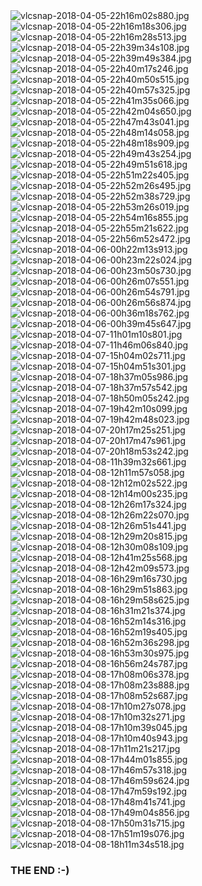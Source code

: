 <img src="./screens/vlcsnap-2018-04-05-22h16m02s880.jpg"  alt="vlcsnap-2018-04-05-22h16m02s880.jpg" />

<img src="./screens/vlcsnap-2018-04-05-22h16m18s306.jpg"  alt="vlcsnap-2018-04-05-22h16m18s306.jpg" />

<img src="./screens/vlcsnap-2018-04-05-22h16m28s513.jpg"  alt="vlcsnap-2018-04-05-22h16m28s513.jpg" />

<img src="./screens/vlcsnap-2018-04-05-22h39m34s108.jpg"  alt="vlcsnap-2018-04-05-22h39m34s108.jpg" />

<img src="./screens/vlcsnap-2018-04-05-22h39m49s384.jpg"  alt="vlcsnap-2018-04-05-22h39m49s384.jpg" />

<img src="./screens/vlcsnap-2018-04-05-22h40m17s246.jpg"  alt="vlcsnap-2018-04-05-22h40m17s246.jpg" />

<img src="./screens/vlcsnap-2018-04-05-22h40m50s515.jpg"  alt="vlcsnap-2018-04-05-22h40m50s515.jpg" />

<img src="./screens/vlcsnap-2018-04-05-22h40m57s325.jpg"  alt="vlcsnap-2018-04-05-22h40m57s325.jpg" />

<img src="./screens/vlcsnap-2018-04-05-22h41m35s066.jpg"  alt="vlcsnap-2018-04-05-22h41m35s066.jpg" />

<img src="./screens/vlcsnap-2018-04-05-22h42m04s650.jpg"  alt="vlcsnap-2018-04-05-22h42m04s650.jpg" />

<img src="./screens/vlcsnap-2018-04-05-22h47m43s041.jpg"  alt="vlcsnap-2018-04-05-22h47m43s041.jpg" />

<img src="./screens/vlcsnap-2018-04-05-22h48m14s058.jpg"  alt="vlcsnap-2018-04-05-22h48m14s058.jpg" />

<img src="./screens/vlcsnap-2018-04-05-22h48m18s909.jpg"  alt="vlcsnap-2018-04-05-22h48m18s909.jpg" />

<img src="./screens/vlcsnap-2018-04-05-22h49m43s254.jpg"  alt="vlcsnap-2018-04-05-22h49m43s254.jpg" />

<img src="./screens/vlcsnap-2018-04-05-22h49m51s618.jpg"  alt="vlcsnap-2018-04-05-22h49m51s618.jpg" />

<img src="./screens/vlcsnap-2018-04-05-22h51m22s405.jpg"  alt="vlcsnap-2018-04-05-22h51m22s405.jpg" />

<img src="./screens/vlcsnap-2018-04-05-22h52m26s495.jpg"  alt="vlcsnap-2018-04-05-22h52m26s495.jpg" />

<img src="./screens/vlcsnap-2018-04-05-22h52m38s729.jpg"  alt="vlcsnap-2018-04-05-22h52m38s729.jpg" />

<img src="./screens/vlcsnap-2018-04-05-22h53m26s019.jpg"  alt="vlcsnap-2018-04-05-22h53m26s019.jpg" />

<img src="./screens/vlcsnap-2018-04-05-22h54m16s855.jpg"  alt="vlcsnap-2018-04-05-22h54m16s855.jpg" />

<img src="./screens/vlcsnap-2018-04-05-22h55m21s622.jpg"  alt="vlcsnap-2018-04-05-22h55m21s622.jpg" />

<img src="./screens/vlcsnap-2018-04-05-22h56m52s472.jpg"  alt="vlcsnap-2018-04-05-22h56m52s472.jpg" />

<img src="./screens/vlcsnap-2018-04-06-00h22m13s913.jpg"  alt="vlcsnap-2018-04-06-00h22m13s913.jpg" />  

<img src="./screens/vlcsnap-2018-04-06-00h23m22s024.jpg"  alt="vlcsnap-2018-04-06-00h23m22s024.jpg" />  

<img src="./screens/vlcsnap-2018-04-06-00h23m50s730.jpg"  alt="vlcsnap-2018-04-06-00h23m50s730.jpg" />  

<img src="./screens/vlcsnap-2018-04-06-00h26m07s551.jpg"  alt="vlcsnap-2018-04-06-00h26m07s551.jpg" />  

<img src="./screens/vlcsnap-2018-04-06-00h26m54s791.jpg"  alt="vlcsnap-2018-04-06-00h26m54s791.jpg" />  

<img src="./screens/vlcsnap-2018-04-06-00h26m56s874.jpg"  alt="vlcsnap-2018-04-06-00h26m56s874.jpg" />  

<img src="./screens/vlcsnap-2018-04-06-00h36m18s762.jpg"  alt="vlcsnap-2018-04-06-00h36m18s762.jpg" />  

<img src="./screens/vlcsnap-2018-04-06-00h39m45s647.jpg"  alt="vlcsnap-2018-04-06-00h39m45s647.jpg" />  

<img src="./screens/vlcsnap-2018-04-07-11h01m10s801.jpg"  alt="vlcsnap-2018-04-07-11h01m10s801.jpg" />  

<img src="./screens/vlcsnap-2018-04-07-11h46m06s840.jpg"  alt="vlcsnap-2018-04-07-11h46m06s840.jpg" />  

<img src="./screens/vlcsnap-2018-04-07-15h04m02s711.jpg"  alt="vlcsnap-2018-04-07-15h04m02s711.jpg" />  

<img src="./screens/vlcsnap-2018-04-07-15h04m51s301.jpg"  alt="vlcsnap-2018-04-07-15h04m51s301.jpg" />  

<img src="./screens/vlcsnap-2018-04-07-18h37m05s986.jpg"  alt="vlcsnap-2018-04-07-18h37m05s986.jpg" />  

<img src="./screens/vlcsnap-2018-04-07-18h37m57s542.jpg"  alt="vlcsnap-2018-04-07-18h37m57s542.jpg" />  

<img src="./screens/vlcsnap-2018-04-07-18h50m05s242.jpg"  alt="vlcsnap-2018-04-07-18h50m05s242.jpg" />  

<img src="./screens/vlcsnap-2018-04-07-19h42m10s099.jpg"  alt="vlcsnap-2018-04-07-19h42m10s099.jpg" />  

<img src="./screens/vlcsnap-2018-04-07-19h42m48s023.jpg"  alt="vlcsnap-2018-04-07-19h42m48s023.jpg" />  

<img src="./screens/vlcsnap-2018-04-07-20h17m25s251.jpg"  alt="vlcsnap-2018-04-07-20h17m25s251.jpg" />  

<img src="./screens/vlcsnap-2018-04-07-20h17m47s961.jpg"  alt="vlcsnap-2018-04-07-20h17m47s961.jpg" />  

<img src="./screens/vlcsnap-2018-04-07-20h18m53s242.jpg"  alt="vlcsnap-2018-04-07-20h18m53s242.jpg" />  

<img src="./screens/vlcsnap-2018-04-08-11h39m32s661.jpg"  alt="vlcsnap-2018-04-08-11h39m32s661.jpg" />  

<img src="./screens/vlcsnap-2018-04-08-12h11m57s058.jpg"  alt="vlcsnap-2018-04-08-12h11m57s058.jpg" />  

<img src="./screens/vlcsnap-2018-04-08-12h12m02s522.jpg"  alt="vlcsnap-2018-04-08-12h12m02s522.jpg" />  

<img src="./screens/vlcsnap-2018-04-08-12h14m00s235.jpg"  alt="vlcsnap-2018-04-08-12h14m00s235.jpg" />  

<img src="./screens/vlcsnap-2018-04-08-12h26m17s324.jpg"  alt="vlcsnap-2018-04-08-12h26m17s324.jpg" />  

<img src="./screens/vlcsnap-2018-04-08-12h26m22s070.jpg"  alt="vlcsnap-2018-04-08-12h26m22s070.jpg" />  

<img src="./screens/vlcsnap-2018-04-08-12h26m51s441.jpg"  alt="vlcsnap-2018-04-08-12h26m51s441.jpg" />  

<img src="./screens/vlcsnap-2018-04-08-12h29m20s815.jpg"  alt="vlcsnap-2018-04-08-12h29m20s815.jpg" />  

<img src="./screens/vlcsnap-2018-04-08-12h30m08s109.jpg"  alt="vlcsnap-2018-04-08-12h30m08s109.jpg" />  

<img src="./screens/vlcsnap-2018-04-08-12h41m25s568.jpg"  alt="vlcsnap-2018-04-08-12h41m25s568.jpg" />  

<img src="./screens/vlcsnap-2018-04-08-12h42m09s573.jpg"  alt="vlcsnap-2018-04-08-12h42m09s573.jpg" />  

<img src="./screens/vlcsnap-2018-04-08-16h29m16s730.jpg"  alt="vlcsnap-2018-04-08-16h29m16s730.jpg" />  

<img src="./screens/vlcsnap-2018-04-08-16h29m51s863.jpg"  alt="vlcsnap-2018-04-08-16h29m51s863.jpg" />  

<img src="./screens/vlcsnap-2018-04-08-16h29m58s625.jpg"  alt="vlcsnap-2018-04-08-16h29m58s625.jpg" />  

<img src="./screens/vlcsnap-2018-04-08-16h31m21s374.jpg"  alt="vlcsnap-2018-04-08-16h31m21s374.jpg" />  

<img src="./screens/vlcsnap-2018-04-08-16h52m14s316.jpg"  alt="vlcsnap-2018-04-08-16h52m14s316.jpg" />  

<img src="./screens/vlcsnap-2018-04-08-16h52m19s405.jpg"  alt="vlcsnap-2018-04-08-16h52m19s405.jpg" />  

<img src="./screens/vlcsnap-2018-04-08-16h52m36s298.jpg"  alt="vlcsnap-2018-04-08-16h52m36s298.jpg" />  

<img src="./screens/vlcsnap-2018-04-08-16h53m30s975.jpg"  alt="vlcsnap-2018-04-08-16h53m30s975.jpg" />  

<img src="./screens/vlcsnap-2018-04-08-16h56m24s787.jpg"  alt="vlcsnap-2018-04-08-16h56m24s787.jpg" />  

<img src="./screens/vlcsnap-2018-04-08-17h08m06s378.jpg"  alt="vlcsnap-2018-04-08-17h08m06s378.jpg" />  

<img src="./screens/vlcsnap-2018-04-08-17h08m23s888.jpg"  alt="vlcsnap-2018-04-08-17h08m23s888.jpg" />  

<img src="./screens/vlcsnap-2018-04-08-17h08m52s687.jpg"  alt="vlcsnap-2018-04-08-17h08m52s687.jpg" />  

<img src="./screens/vlcsnap-2018-04-08-17h10m27s078.jpg"  alt="vlcsnap-2018-04-08-17h10m27s078.jpg" />  

<img src="./screens/vlcsnap-2018-04-08-17h10m32s271.jpg"  alt="vlcsnap-2018-04-08-17h10m32s271.jpg" />  

<img src="./screens/vlcsnap-2018-04-08-17h10m39s045.jpg"  alt="vlcsnap-2018-04-08-17h10m39s045.jpg" />  

<img src="./screens/vlcsnap-2018-04-08-17h10m40s943.jpg"  alt="vlcsnap-2018-04-08-17h10m40s943.jpg" />  

<img src="./screens/vlcsnap-2018-04-08-17h11m21s217.jpg"  alt="vlcsnap-2018-04-08-17h11m21s217.jpg" />  

<img src="./screens/vlcsnap-2018-04-08-17h44m01s855.jpg"  alt="vlcsnap-2018-04-08-17h44m01s855.jpg" />  

<img src="./screens/vlcsnap-2018-04-08-17h46m57s318.jpg"  alt="vlcsnap-2018-04-08-17h46m57s318.jpg" />  

<img src="./screens/vlcsnap-2018-04-08-17h46m59s624.jpg"  alt="vlcsnap-2018-04-08-17h46m59s624.jpg" />  

<img src="./screens/vlcsnap-2018-04-08-17h47m59s192.jpg"  alt="vlcsnap-2018-04-08-17h47m59s192.jpg" />  

<img src="./screens/vlcsnap-2018-04-08-17h48m41s741.jpg"  alt="vlcsnap-2018-04-08-17h48m41s741.jpg" />  

<img src="./screens/vlcsnap-2018-04-08-17h49m04s856.jpg"  alt="vlcsnap-2018-04-08-17h49m04s856.jpg" />  

<img src="./screens/vlcsnap-2018-04-08-17h50m31s715.jpg"  alt="vlcsnap-2018-04-08-17h50m31s715.jpg" />  

<img src="./screens/vlcsnap-2018-04-08-17h51m19s076.jpg"  alt="vlcsnap-2018-04-08-17h51m19s076.jpg" />  

<img src="./screens/vlcsnap-2018-04-08-18h11m34s518.jpg"  alt="vlcsnap-2018-04-08-18h11m34s518.jpg" />  

### THE END :-)
